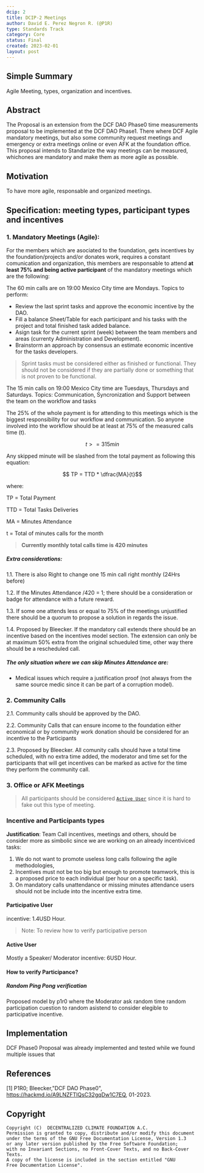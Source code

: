 ```yaml
---
dcip: 2
title: DCIP-2 Meetings
author: David E. Perez Negron R. (@P1R)
type: Standards Track
category: Core
status: Final
created: 2023-02-01
layout: post
---
```


## Simple Summary

Agile Meeting, types, organization and incentives.


## Abstract

The Proposal is an extension from the DCF DAO Phase0 time measurements proposal to be implemented at the DCF DAO Phase1. There where DCF Agile mandatory meetings, but also some community request meetings and emergency or extra meetings online or even AFK at the foundation office. This proposal intends to Standarize the way meetings can be measured, whichones are mandatory and make them as more agile as possible.


## Motivation

To have more agile, responsable and organized meetings.

## Specification: meeting types, participant types and incentives 

### 1. Mandatory Meetings (Agile):

For the members which are asociated to the foundation, gets incentives by the foundation/projects and/or donates work, requires a constant comunication and organization, this members are responsable to attend **at least 75% and being active participant** of the mandatory meetings which are the following: 

The 60 min calls are on 19:00 Mexico City time are Mondays. Topics to perform:
* Review the last sprint tasks and approve the economic incentive by the DAO.
* Fill a balance Sheet/Table for each participant and his tasks with the project and total finished task added balance. 
* Asign task for the current sprint (week) between the team members and areas (currenty Administration and Development).
* Brainstorm an approach by consensus an estimate economic incentive for the tasks developers.

>Sprint tasks must be considered either as finished or functional. They should not be considered if they are partially done or something that is not proven to be functional.

The 15 min calls on 19:00 Mexico City time are Tuesdays, Thursdays and Saturdays. Topics: Communication, Syncronization and Support between the team on the workflow and tasks

The 25% of the whole payment is for attending to this meetings which is the biggest responsibility for our workflow and communication. So anyone involved into the workflow should be at least at 75% of the measured calls time (t).

$$ t >= 315min $$

Any skipped minute will be slashed from the total payment as following this equation:

$$ TP = TTD * \dfrac{MA}{t}$$ 

where: 

TP = Total Payment

TTD = Total Tasks Deliveries

MA = Minutes Attendance

t = Total of minutes calls for the month 
>**Currently monthly total calls time is 420 minutes**


##### Extra considerations:

1.1. There is also Right to change one 15 min call right monthly (24Hrs before)

1.2. If the Minutes Attendance /420 = 1; there should be a consideration or badge for attendance with a future reward.

1.3. If some one attends less or equal to 75% of the meetings unjustified there should be a quorum to propose a solution in regards the issue.

1.4. Proposed by Bleecker. If the mandatory call extends there should be an incentive based on the incentives model section. The extension can only be at maximum 50% extra from the original schueduled time, other way there should be a rescheduled call.

##### The only situation where we can skip Minutes Attendance are:

* Medical issues which require a justification proof (not always from the same source medic since it can be part of a corruption model).

### 2. Community Calls

2.1. Community calls should be approved by the DAO.

2.2. Community Calls that can ensure income to the foundation either economical or by community work donation should be considered for an incentive to the Participants 

2.3. Proposed by Bleecker. All comunity calls should have a total time scheduled, with no extra time added, the moderator and time set for the participants that will get incentives can be marked as active for the time they perform the community call.


### 3. Office or AFK Meetings
> All participants should be considered [`Active User`](#Active-User) since it is hard to fake out this type of meeting.

### Incentive and Participants types

**Justification**: Team Call incentives, meetings and others, should be consider more as simbolic since we are working on an already incentiviced tasks:

1. We do not want to promote useless long calls following the agile methodologies, 
2. Incentives must not be too big but enough to promote teamwork, this is a proposed price to each individual (per hour on a specific task).
3. On mandatory calls unattendance or missing minutes attendance users should not be include into the incentive extra time.

#### Participative User 
incentive: 1.4USD Hour. 

> Note: To review how to verify participative person

#### Active User 
Mostly a Speaker/ Moderator 
incentive: 6USD Hour.


#### How to verify Participance?

##### Random Ping Pong verification
Proposed model by p1r0 where the Moderator ask random time random participation cuestion to random asistend to consider elegible to participative incentive.

## Implementation

DCF Phase0 Proposal was already implemented and tested while we found multiple issues that 


## References

\[1\] P1R0; Bleecker,"DCF DAO Phase0", https://hackmd.io/A9LNZFTlQsC32gqDw1C7EQ, 01-2023.



## Copyright
```
Copyright (C)  DECENTRALIZED CLIMATE FOUNDATION A.C.
Permission is granted to copy, distribute and/or modify this document
under the terms of the GNU Free Documentation License, Version 1.3
or any later version published by the Free Software Foundation;
with no Invariant Sections, no Front-Cover Texts, and no Back-Cover Texts.
A copy of the license is included in the section entitled "GNU
Free Documentation License". 
```



